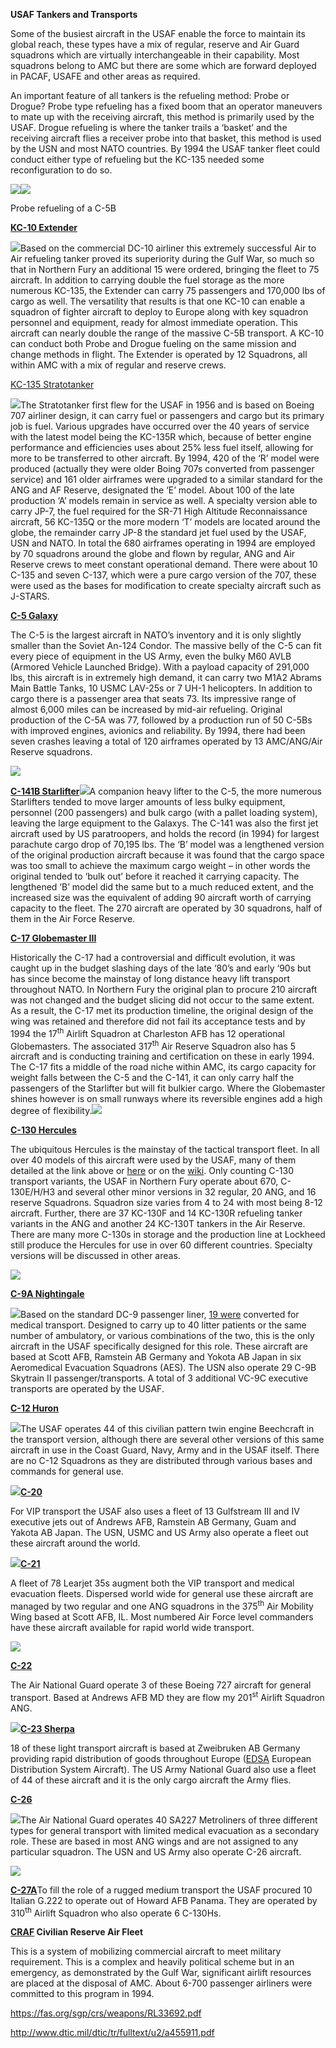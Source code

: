 **USAF Tankers and Transports**

Some of the busiest aircraft in the USAF enable the force to maintain
its global reach, these types have a mix of regular, reserve and Air
Guard squadrons which are virtually interchangeable in their capability.
Most squadrons belong to AMC but there are some which are forward
deployed in PACAF, USAFE and other areas as required.

An important feature of all tankers is the refueling method: Probe or
Drogue? Probe type refueling has a fixed boom that an operator maneuvers
to mate up with the receiving aircraft, this method is primarily used by
the USAF. Drogue refueling is where the tanker trails a ‘basket’ and the
receiving aircraft flies a receiver probe into that basket, this method
is used by the USN and most NATO countries. By 1994 the USAF tanker
fleet could conduct either type of refueling but the KC-135 needed some
reconfiguration to do
so.

![](/assets/images/nato/us/air/tankers-transports/image1.jpg)![](/assets/images/nato/us/air/tankers-transports/image2.jpeg)

Probe refueling of a C-5B

[**KC-10 Extender**](https://fas.org/nuke/guide/usa/bomber/kc-10.htm)

![](/assets/images/nato/us/air/tankers-transports/image3.jpg)Based
on the commercial DC-10 airliner this extremely successful Air to Air
refueling tanker proved its superiority during the Gulf War, so much so
that in Northern Fury an additional 15 were ordered, bringing the fleet
to 75 aircraft. In addition to carrying double the fuel storage as the
more numerous KC-135, the Extender can carry 75 passengers and 170,000
lbs of cargo as well. The versatility that results is that one KC-10 can
enable a squadron of fighter aircraft to deploy to Europe along with key
squadron personnel and equipment, ready for almost immediate operation.
This aircraft can nearly double the range of the massive C-5B transport.
A KC-10 can conduct both Probe and Drogue fueling on the same mission
and change methods in flight. The Extender is operated by 12 Squadrons,
all within AMC with a mix of regular and reserve crews.

[KC-135 Stratotanker](https://fas.org/nuke/guide/usa/bomber/kc-135r.htm)

![](/assets/images/nato/us/air/tankers-transports/image4.jpg)The
Stratotanker first flew for the USAF in 1956 and is based on Boeing 707
airliner design, it can carry fuel or passengers and cargo but its
primary job is fuel. Various upgrades have occurred over the 40 years of
service with the latest model being the KC-135R which, because of better
engine performance and efficiencies uses about 25% less fuel itself,
allowing for more to be transferred to other aircraft. By 1994, 420 of
the ‘R’ model were produced (actually they were older Boing 707s
converted from passenger service) and 161 older airframes were upgraded
to a similar standard for the ANG and AF Reserve, designated the ‘E’
model. About 100 of the late production ‘A’ models remain in service as
well. A specialty version able to carry JP-7, the fuel required for the
SR-71 High Altitude Reconnaissance aircraft, 56 KC-135Q or the more
modern ‘T’ models are located around the globe, the remainder carry JP-8
the standard jet fuel used by the USAF, USN and NATO. In total the 680
airframes operating in 1994 are employed by 70 squadrons around the
globe and flown by regular, ANG and Air Reserve crews to meet constant
operational demand. There were about 10 C-135 and seven C-137, which
were a pure cargo version of the 707, these were used as the bases for
modification to create specialty aircraft such as J-STARS.

[**C-5
Galaxy**](http://www.military-today.com/aircraft/lockheed_c_5_galaxy.htm)

The C-5 is the largest aircraft in NATO’s inventory and it is only
slightly smaller than the Soviet An-124 Condor. The massive belly of the
C-5 can fit every piece of equipment in the US Army, even the bulky M60
AVLB (Armored Vehicle Launched Bridge). With a payload capacity of
291,000 lbs, this aircraft is in extremely high demand, it can carry two
M1A2 Abrams Main Battle Tanks, 10 USMC LAV-25s or 7 UH-1 helicopters. In
addition to cargo there is a passenger area that seats 73. Its
impressive range of almost 6,000 miles can be increased by mid-air
refueling. Original production of the C-5A was 77, followed by a
production run of 50 C-5Bs with improved engines, avionics and
reliability. By 1994, there had been seven crashes leaving a total of
120 airframes operated by 13 AMC/ANG/Air Reserve squadrons.

![](/assets/images/nato/us/air/tankers-transports/image5.jpg)

[**C-141B
Starlifter**](https://fas.org/man/dod-101/sys/ac/c-141.htm)![](/assets/images/nato/us/air/tankers-transports/image6.jpg)A
companion heavy lifter to the C-5, the more numerous Starlifters tended
to move larger amounts of less bulky equipment, personnel (200
passengers) and bulk cargo (with a pallet loading system), leaving the
large equipment to the Galaxys. The C-141 was also the first jet
aircraft used by US paratroopers, and holds the record (in 1994) for
largest parachute cargo drop of 70,195 lbs. The ‘B’ model was a
lengthened version of the original production aircraft because it was
found that the cargo space was too small to achieve the maximum cargo
weight – in other words the original tended to ‘bulk out’ before it
reached it carrying capacity. The lengthened ‘B’ model did the same but
to a much reduced extent, and the increased size was the equivalent of
adding 90 aircraft worth of carrying capacity to the fleet. The 270
aircraft are operated by 30 squadrons, half of them in the Air Force
Reserve.

[**C-17 Globemaster
III**](http://www.military-today.com/aircraft/boeing_globemaster_III.htm)

Historically the C-17 had a controversial and difficult evolution, it
was caught up in the budget slashing days of the late ‘80’s and early
‘90s but has since become the mainstay of long distance heavy lift
transport throughout NATO. In Northern Fury the original plan to procure
210 aircraft was not changed and the budget slicing did not occur to the
same extent. As a result, the C-17 met its production timeline, the
original design of the wing was retained and therefore did not fail its
acceptance tests and by 1994 the 17<sup>th</sup> Airlift Squadron at
Charleston AFB has 12 operational Globemasters. The associated
317<sup>th</sup> Air Reserve Squadron also has 5 aircraft and is
conducting training and certification on these in early 1994. The C-17
fits a middle of the road niche within AMC, its cargo capacity for
weight falls between the C-5 and the C-141, it can only carry half the
passengers of the Starlifter but will fit bulkier cargo. Where the
Globemaster shines however is on small runways where its reversible
engines add a high degree of
flexibility.![](/assets/images/nato/us/air/tankers-transports/image7.jpg)

[**C-130 Hercules**](https://fas.org/man/dod-101/sys/ac/c-130.htm)

The ubiquitous Hercules is the mainstay of the tactical transport fleet.
In all over 40 models of this aircraft were used by the USAF, many of
them detailed at the link above or [here](http://www.c-130.net/) or on
the [wiki](https://en.wikipedia.org/wiki/Lockheed_C-130_Hercules). Only
counting C-130 transport variants, the USAF in Northern Fury operate
about 670, C-130E/H/H3 and several other minor versions in 32 regular,
20 ANG, and 16 reserve Squadrons. Squadron size varies from 4 to 24 with
most being 8-12 aircraft. Further, there are 37 KC-130F and 14 KC-130R
refueling tanker variants in the ANG and another 24 KC-130T tankers in
the Air Reserve. There are many more C-130s in storage and the
production line at Lockheed still produce the Hercules for use in over
60 different countries. Specialty versions will be discussed in other
areas.

![](/assets/images/nato/us/air/tankers-transports/image8.jpg)

[**C-9A Nightingale**](https://fas.org/man/dod-101/sys/ac/c-9.htm)

![](/assets/images/nato/us/air/tankers-transports/image9.jpg)Based
on the standard DC-9 passenger liner, [19
were](https://en.wikipedia.org/wiki/McDonnell_Douglas_C-9) converted for
medical transport. Designed to carry up to 40 litter patients or the
same number of ambulatory, or various combinations of the two, this is
the only aircraft in the USAF specifically designed for this role. These
aircraft are based at Scott AFB, Ramstein AB Germany and Yokota AB Japan
in six Aeromedical Evacuation Squadrons (AES). The USN also operate 29
C-9B Skytrain II passenger/transports. A total of 3 additional VC-9C
executive transports are operated by the USAF.

[**C-12 Huron**](https://fas.org/man/dod-101/sys/ac/c-12.htm)

![](/assets/images/nato/us/air/tankers-transports/image10.png)The
USAF operates 44 of this civilian pattern twin engine Beechcraft in the
transport version, although there are several other versions of this
same aircraft in use in the Coast Guard, Navy, Army and in the USAF
itself. There are no C-12 Squadrons as they are distributed through
various bases and commands for general
use.

![](/assets/images/nato/us/air/tankers-transports/image11.jpeg)[**C-20**](https://fas.org/man/dod-101/sys/ac/c-20.htm)

For VIP transport the USAF also uses a fleet of 13 Gulfstream III and IV
executive jets out of Andrews AFB, Ramstein AB Germany, Guam and Yakota
AB Japan. The USN, USMC and US Army also operate a fleet out these
aircraft around the
world.

![](/assets/images/nato/us/air/tankers-transports/image12.png)[**C-21**](https://fas.org/man/dod-101/sys/ac/c-21.htm)

A fleet of 78 Learjet 35s augment both the VIP transport and medical
evacuation fleets. Dispersed world wide for general use these aircraft
are managed by two regular and one ANG squadrons in the 375<sup>th</sup>
Air Mobility Wing based at Scott AFB, IL. Most numbered Air Force level
commanders have these aircraft available for rapid world wide transport.

![](/assets/images/nato/us/air/tankers-transports/image13.jpeg)

[**C-22**](https://fas.org/man/dod-101/sys/ac/c-22.htm)

The Air National Guard operate 3 of these Boeing 727 aircraft for
general transport. Based at Andrews AFB MD they are flow my
201<sup>st</sup> Airlift Squadron
ANG.

![](/assets/images/nato/us/air/tankers-transports/image14.jpg)[**C-23
Sherpa**](https://fas.org/man/dod-101/sys/ac/c-23.htm)

18 of these light transport aircraft is based at Zweibruken AB Germany
providing rapid distribution of goods throughout Europe
([EDSA](https://en.wikipedia.org/wiki/Short_C-23_Sherpa) European
Distribution System Aircraft). The US Army National Guard also use a
fleet of 44 of these aircraft and it is the only cargo aircraft the Army
flies.

[**C-26**](https://fas.org/man/dod-101/sys/ac/c-26.htm)

![](/assets/images/nato/us/air/tankers-transports/image15.jpg)The
Air National Guard operates 40 SA227 Metroliners of three different
types for general transport with limited medical evacuation as a
secondary role. These are based in most ANG wings and are not assigned
to any particular squadron. The USN and US Army also operate C-26
aircraft.

![](/assets/images/nato/us/air/tankers-transports/image16.jpeg)

[**C-27A**](https://fas.org/man/dod-101/sys/ac/c-27.htm)To fill the role
of a rugged medium transport the USAF procured 10 Italian G.222 to
operate out of Howard AFB Panama. They are operated by 310<sup>th</sup>
Airlift Squadron who also operate 6 C-130Hs.

**[CRAF](https://fas.org/man/dod-101/sys/ac/craf.htm) Civilian Reserve
Air Fleet**

This is a system of mobilizing commercial aircraft to meet military
requirement. This is a complex and heavily political scheme but in an
emergency, as demonstrated by the Gulf War, significant airlift
resources are placed at the disposal of AMC. About 6-700 passenger
airliners were committed to this program in 1994.

<https://fas.org/sgp/crs/weapons/RL33692.pdf>

<http://www.dtic.mil/dtic/tr/fulltext/u2/a455911.pdf>
